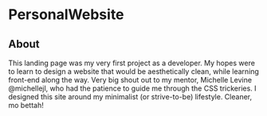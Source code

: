 # PersonalWebsite

## About

This landing page was my very first project as a developer. My hopes were to learn to design a website that would be aesthetically clean, while learning front-end along the way. Very big shout out to my mentor, Michelle Levine @michellejl, who had the patience to guide me through the CSS trickeries. I designed this site around my minimalist (or strive-to-be) lifestyle. Cleaner, mo bettah!
